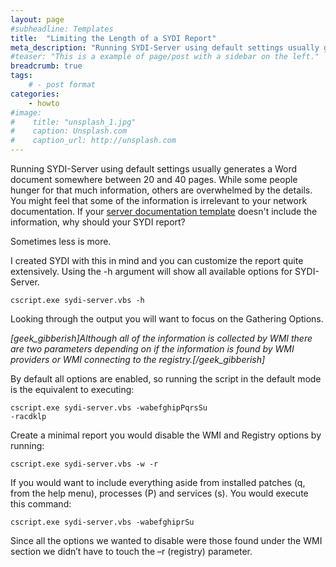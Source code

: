 ```yaml
---
layout: page
#subheadline: Templates
title:  "Limiting the Length of a SYDI Report"
meta_description: "Running SYDI-Server using default settings usually generates a Word document somewhere between 20 and 40 pages. But it's easy to filter out what you don't want."
#teaser: "This is a example of page/post with a sidebar on the left."
breadcrumb: true
tags:
    # - post format
categories:
    - howto
#image:
#    title: "unsplash_1.jpg"
#    caption: Unsplash.com
#    caption_url: http://unsplash.com
---
```

Running SYDI-Server using default settings usually generates a Word document somewhere between 20 and 40 pages. While some people hunger for that much information, others are overwhelmed by the details. You might feel that some of the information is irrelevant to your network documentation. If your [server documentation template](http://sydiproject.com/guides/server-documentation-template/) doesn't include the information, why should your SYDI report?

Sometimes less is more.

I created SYDI with this in mind and you can customize the report quite extensively. Using the -h argument will show all available options for SYDI-Server.
<!--more-->
<code>cscript.exe sydi-server.vbs -h</code>

Looking through the output you will want to focus on the Gathering Options.

<em>[geek_gibberish]Although all of the information is collected by WMI there are two parameters depending on if the information is found by WMI providers or WMI connecting to the registry.[/geek_gibberish]</em>

By default all options are enabled, so running the script in the default mode is the equivalent to executing:

<code>cscript.exe sydi-server.vbs -wabefghipPqrsSu -racdklp</code>

Create a minimal report you would disable the WMI and Registry options by running:

<code>cscript.exe sydi-server.vbs -w -r</code>

If you would want to include everything aside from installed patches (q, from the help menu), processes (P) and services (s). You would execute this command:

<code>cscript.exe sydi-server.vbs -wabefghiprSu</code>

Since all the options we wanted to disable were those found under the WMI section we didn’t have to touch the –r (registry) parameter.
